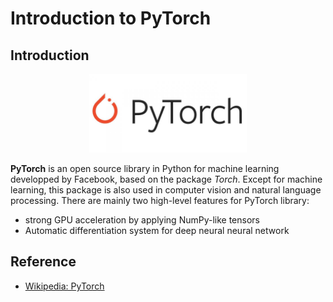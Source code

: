 # Introduction to PyTorch

## Introduction
<div align="center">
  <img src="./pytorch.jpg" alt="figure 1: logo" width=50% height=50%/>
</div>

**PyTorch** is an open source library in Python for machine learning developped by Facebook, based on the package *Torch*. Except for machine learning, this package is also used in computer vision and natural language processing. There are mainly two high-level features for PyTorch library:
- strong GPU acceleration by applying NumPy-like tensors
- Automatic differentiation system for deep neural neural network

## Reference
- [Wikipedia: PyTorch](https://en.wikipedia.org/wiki/PyTorch)
